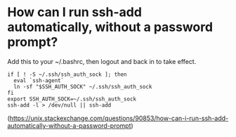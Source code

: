 # How can I run ssh-add automatically, without a password prompt?

Add this to your ~/.bashrc, then logout and back in to take effect.

```
if [ ! -S ~/.ssh/ssh_auth_sock ]; then
  eval `ssh-agent`
  ln -sf "$SSH_AUTH_SOCK" ~/.ssh/ssh_auth_sock
fi
export SSH_AUTH_SOCK=~/.ssh/ssh_auth_sock
ssh-add -l > /dev/null || ssh-add
```

(https://unix.stackexchange.com/questions/90853/how-can-i-run-ssh-add-automatically-without-a-password-prompt)
